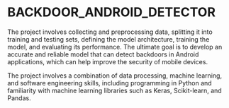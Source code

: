 # BACKDOOR_ANDROID_DETECTOR


The project involves collecting and preprocessing data, splitting it into training and testing sets, defining the model architecture, training the model, and evaluating its performance. The ultimate goal is to develop an accurate and reliable model that can detect backdoors in Android applications, which can help improve the security of mobile devices.

The project involves a combination of data processing, machine learning, and software engineering skills, including programming in Python and familiarity with machine learning libraries such as Keras, Scikit-learn, and Pandas.
